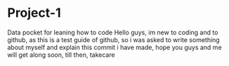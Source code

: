 # Project-1
Data pocket for leaning how to code
Hello guys, im new to coding and to github, as this is a test guide of github, so i was asked to write something about myself and explain this commit i have made,
hope you guys and me will get along soon, till then, takecare
